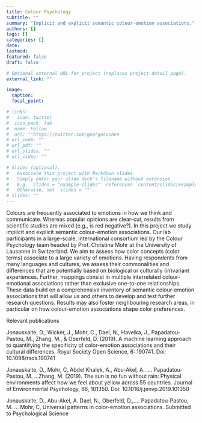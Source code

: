 ```yaml
---
title: Colour Psychology
subtitle: ""
summary: "Implicit and explicit semantic colour-emotion associations."
authors: []
tags: []
categories: []
date: 
lastmod: 
featured: false
draft: false

# Optional external URL for project (replaces project detail page).
external_link: ""

image:
  caption: 
  focal_point: 

# links:
# - icon: twitter
#  icon_pack: fab
#  name: Follow
#  url: ""https://twitter.com/georgecushen
# url_code: ""
# url_pdf: ""
# url_slides: ""
# url_video: ""

# Slides (optional).
#   Associate this project with Markdown slides.
#   Simply enter your slide deck's filename without extension.
#   E.g. `slides = "example-slides"` references `content/slides/example-slides.md`.
#   Otherwise, set `slides = ""`.
# slides: ""
---
```


Colours are frequently associated to emotions in how we think and communicate. Whereas popular opinions are clear-cut, results from scientific studies are mixed (e.g., is red negative?). In this project we study implicit and explicit semantic colour-emotion associations.
Our lab participants in a large-scale, international consortium led by the Colour Psychology team headed by Prof. Christine Mohr at the University of Lausanne in Switzerland. We aim to assess how color concepts (color terms) associate to a large variety of emotions. Having respondents from many languages and cultures, we assess their commonalities and differences that are potentially based on biological or culturally (in)variant experiences. Further, mappings consist in multiple interrelated colour-emotional associations rather than exclusive one-to-one relationships. These data build on a comprehensive inventory of semantic colour-emotion associations that will allow us and others to develop and test further research questions. Results may also foster neighbouring research areas, in particular on how colour-emotion associations shape color preferences.

Relevant publications

Jonauskaite, D., Wicker, J., Mohr, C., Dael, N., Havelka, J., Papadatou-Pastou, M., Zhang, M., & Oberfeld, D. (2019). A machine learning approach to quantifying the specificity of color-emotion associations and their cultural differences. Royal Society Open Science, 6: 190741. Doi: 10.1098/rsos.190741

Jonauskaite, D., Mohr, C, Abdel Khalek, A., Abu-Akel, A. …. Papadatou-Pastou, M. ...Zhang, M. (2019). The sun is no fun without rain: Physical environments affect how we feel about yellow across 55 countries. Journal of Environmental Psychology, 66, 101350. Doi: 10.1016/j.jenvp.2019.101350

Jonauskaite, D., Abu-Akel, A. Dael, N., Oberfeld, D.,…. Papadatou-Pastou, M. ... Mohr, C, Universal patterns in color-emotion associations. Submitted to Psychological Science
